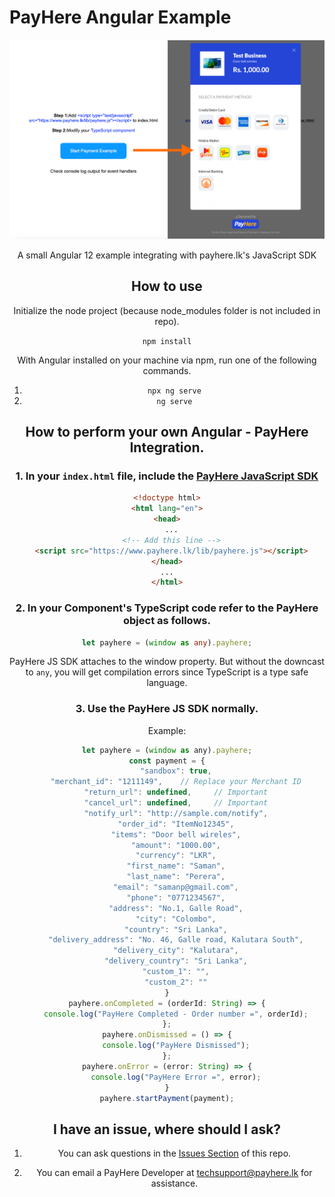# PayHere Angular Example

<div style="text-align: center">
<img src="https://github.com/Thisura98/payhere-angular-example/blob/main/res/screenshot.png?raw=true" width="650">
<div>

A small Angular 12 example integrating with payhere.lk's JavaScript SDK

## How to use

Initialize the node project (because node_modules folder is not included in repo).

`npm install`

With Angular installed on your machine via npm, run one of the following commands.

1. `npx ng serve`
2. `ng serve`

## How to perform your own Angular - PayHere Integration.

### 1. In your `index.html` file, include the [PayHere JavaScript SDK](https://support.payhere.lk/api-&-mobile-sdk/payhere-javascript)

```html
<!doctype html>
<html lang="en">
<head>
  ...
  <!-- Add this line -->
  <script src="https://www.payhere.lk/lib/payhere.js"></script>
</head>
...
</html>

```

### 2. In your Component's TypeScript code refer to the PayHere object as follows.

```ts
let payhere = (window as any).payhere;
```

PayHere JS SDK attaches to the window property. But without the downcast to `any`, you will get compilation errors since TypeScript is a type safe language.

### 3. Use the PayHere JS SDK normally.

Example:
```js
let payhere = (window as any).payhere;
const payment = {
    "sandbox": true,
    "merchant_id": "1211149",    // Replace your Merchant ID
    "return_url": undefined,     // Important
    "cancel_url": undefined,     // Important
    "notify_url": "http://sample.com/notify",
    "order_id": "ItemNo12345",
    "items": "Door bell wireles",
    "amount": "1000.00",
    "currency": "LKR",
    "first_name": "Saman",
    "last_name": "Perera",
    "email": "samanp@gmail.com",
    "phone": "0771234567",
    "address": "No.1, Galle Road",
    "city": "Colombo",
    "country": "Sri Lanka",
    "delivery_address": "No. 46, Galle road, Kalutara South",
    "delivery_city": "Kalutara",
    "delivery_country": "Sri Lanka",
    "custom_1": "",
    "custom_2": ""
}
payhere.onCompleted = (orderId: String) => {
    console.log("PayHere Completed - Order number =", orderId);
};
payhere.onDismissed = () => {
    console.log("PayHere Dismissed");
};
payhere.onError = (error: String) => {
    console.log("PayHere Error =", error);
}
payhere.startPayment(payment);
```

## I have an issue, where should I ask?

1. You can ask questions in the [Issues Section](https://github.com/Thisura98/payhere-angular-example/issues) of this repo.

2. You can email a PayHere Developer at [techsupport@payhere.lk](mailto:techsupport@payhere.lk) for assistance.
